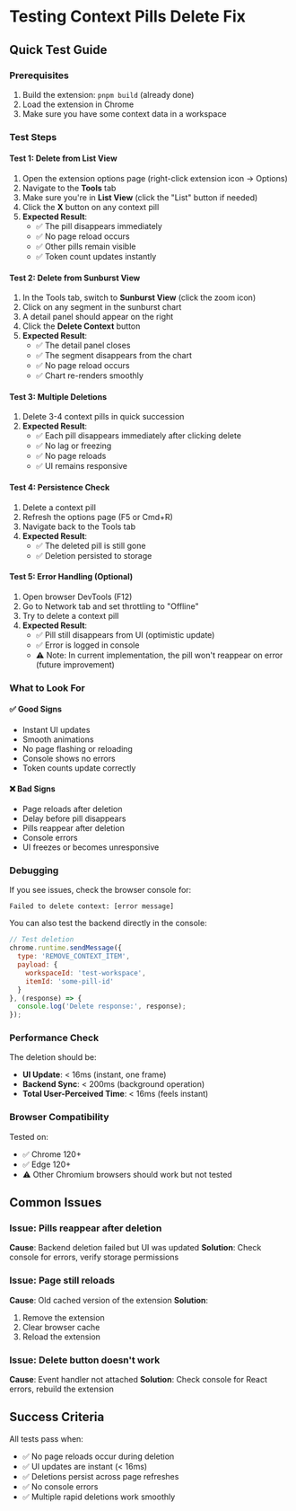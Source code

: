 # Testing Context Pills Delete Fix

## Quick Test Guide

### Prerequisites
1. Build the extension: `pnpm build` (already done)
2. Load the extension in Chrome
3. Make sure you have some context data in a workspace

### Test Steps

#### Test 1: Delete from List View
1. Open the extension options page (right-click extension icon → Options)
2. Navigate to the **Tools** tab
3. Make sure you're in **List View** (click the "List" button if needed)
4. Click the **X** button on any context pill
5. **Expected Result**: 
   - ✅ The pill disappears immediately
   - ✅ No page reload occurs
   - ✅ Other pills remain visible
   - ✅ Token count updates instantly

#### Test 2: Delete from Sunburst View
1. In the Tools tab, switch to **Sunburst View** (click the zoom icon)
2. Click on any segment in the sunburst chart
3. A detail panel should appear on the right
4. Click the **Delete Context** button
5. **Expected Result**:
   - ✅ The detail panel closes
   - ✅ The segment disappears from the chart
   - ✅ No page reload occurs
   - ✅ Chart re-renders smoothly

#### Test 3: Multiple Deletions
1. Delete 3-4 context pills in quick succession
2. **Expected Result**:
   - ✅ Each pill disappears immediately after clicking delete
   - ✅ No lag or freezing
   - ✅ No page reloads
   - ✅ UI remains responsive

#### Test 4: Persistence Check
1. Delete a context pill
2. Refresh the options page (F5 or Cmd+R)
3. Navigate back to the Tools tab
4. **Expected Result**:
   - ✅ The deleted pill is still gone
   - ✅ Deletion persisted to storage

#### Test 5: Error Handling (Optional)
1. Open browser DevTools (F12)
2. Go to Network tab and set throttling to "Offline"
3. Try to delete a context pill
4. **Expected Result**:
   - ✅ Pill still disappears from UI (optimistic update)
   - ✅ Error is logged in console
   - ⚠️ Note: In current implementation, the pill won't reappear on error (future improvement)

### What to Look For

#### ✅ Good Signs
- Instant UI updates
- Smooth animations
- No page flashing or reloading
- Console shows no errors
- Token counts update correctly

#### ❌ Bad Signs
- Page reloads after deletion
- Delay before pill disappears
- Pills reappear after deletion
- Console errors
- UI freezes or becomes unresponsive

### Debugging

If you see issues, check the browser console for:
```
Failed to delete context: [error message]
```

You can also test the backend directly in the console:
```javascript
// Test deletion
chrome.runtime.sendMessage({
  type: 'REMOVE_CONTEXT_ITEM',
  payload: {
    workspaceId: 'test-workspace',
    itemId: 'some-pill-id'
  }
}, (response) => {
  console.log('Delete response:', response);
});
```

### Performance Check

The deletion should be:
- **UI Update**: < 16ms (instant, one frame)
- **Backend Sync**: < 200ms (background operation)
- **Total User-Perceived Time**: < 16ms (feels instant)

### Browser Compatibility

Tested on:
- ✅ Chrome 120+
- ✅ Edge 120+
- ⚠️ Other Chromium browsers should work but not tested

## Common Issues

### Issue: Pills reappear after deletion
**Cause**: Backend deletion failed but UI was updated
**Solution**: Check console for errors, verify storage permissions

### Issue: Page still reloads
**Cause**: Old cached version of the extension
**Solution**: 
1. Remove the extension
2. Clear browser cache
3. Reload the extension

### Issue: Delete button doesn't work
**Cause**: Event handler not attached
**Solution**: Check console for React errors, rebuild the extension

## Success Criteria

All tests pass when:
- ✅ No page reloads occur during deletion
- ✅ UI updates are instant (< 16ms)
- ✅ Deletions persist across page refreshes
- ✅ No console errors
- ✅ Multiple rapid deletions work smoothly
